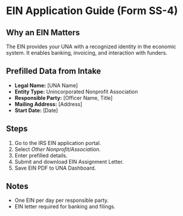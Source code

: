 # EIN Application Guide (Form SS-4)

## Why an EIN Matters
The EIN provides your UNA with a recognized identity in the economic system. It enables banking, invoicing, and interaction with funders.

## Prefilled Data from Intake
- **Legal Name:** [UNA Name]  
- **Entity Type:** Unincorporated Nonprofit Association  
- **Responsible Party:** [Officer Name, Title]  
- **Mailing Address:** [Address]  
- **Start Date:** [Date]

## Steps
1. Go to the IRS EIN application portal.  
2. Select *Other Nonprofit/Association*.  
3. Enter prefilled details.  
4. Submit and download EIN Assignment Letter.  
5. Save EIN PDF to UNA Dashboard.

## Notes
- One EIN per day per responsible party.  
- EIN letter required for banking and filings.
